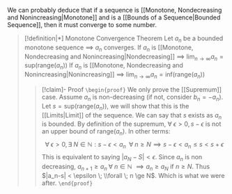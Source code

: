 We can probably deduce that if a sequence is [[Monotone, Nondecreasing and Nonincreasing|Monotone]] and is a [[Bounds of a Sequence|Bounded Sequence]], then it must converge to some number.

>[!definition|*] Monotone Convergence Theorem
>Let $a_n$ be a bounded monotone sequence $\implies$ $a_n$ converges.
>If $a_n$ is [[Monotone, Nondecreasing and Nonincreasing|Nondecreasing]] $\implies$ $\lim_{n \rightarrow \infty} a_n = \text{sup}(\text{range}(a_n))$
>If $a_n$ is [[Monotone, Nondecreasing and Nonincreasing|Nonincreasing]] $\implies$ $\lim_{n \rightarrow \infty} a_n = \text{inf}(\text{range}(a_n))$
>>[!claim]- Proof
>>`\begin{proof}` We only prove the [[Supremum]] case.
>>Assume $a_n$ is non-decreasing (if not, consider $b_n = -a_n$). Let $s = \text{sup}(\text{range}(a_n))$, we will show that this is the [[Limits|Limit]] of the sequence. We can say that $s$ exists as $a_n$ is bounded. 
>>By definition of the supremum, $\forall \; \epsilon > 0, s- \epsilon$ is not an upper bound of $\text{range}(a_n)$. In other terms: $$\forall \; \epsilon > 0, \exists \; N \in \mathbb{N}: s- \epsilon < a_n \;\;\forall \; n \ge N \implies s- \epsilon<a_n \le s< s+\epsilon$$This is equivalent to saying $|a_N-S| < \epsilon$. Since $a_n$ is non decreasing, $a_{n+1} \ge a_n \; \forall \; n \in \mathbb{N}$ $\implies a_n \ge a_N$ if $n \ge N$. Thus $|a_n-s| < \epsilon \; \\forall \; n \ge N$. Which is what we were after.
>> `\end{proof}`




